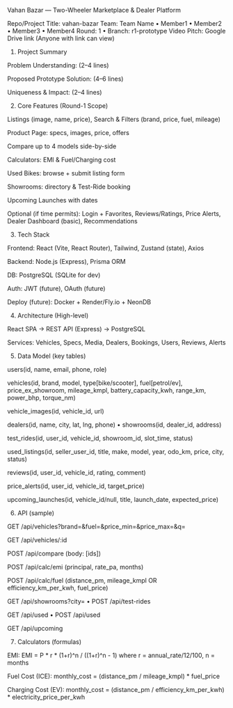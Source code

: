 Vahan Bazar — Two-Wheeler Marketplace & Dealer Platform

Repo/Project Title: vahan-bazar
Team: Team Name • Member1 • Member2 • Member3 • Member4
Round: 1 • Branch: r1-prototype
Video Pitch: Google Drive link (Anyone with link can view)

1) Project Summary

Problem Understanding: (2–4 lines)

Proposed Prototype Solution: (4–6 lines)

Uniqueness & Impact: (2–4 lines)

2) Core Features (Round-1 Scope)

Listings (image, name, price), Search & Filters (brand, price, fuel, mileage)

Product Page: specs, images, price, offers

Compare up to 4 models side-by-side

Calculators: EMI & Fuel/Charging cost

Used Bikes: browse + submit listing form

Showrooms: directory & Test-Ride booking

Upcoming Launches with dates

Optional (if time permits): Login + Favorites, Reviews/Ratings, Price Alerts, Dealer Dashboard (basic), Recommendations

3) Tech Stack

Frontend: React (Vite, React Router), Tailwind, Zustand (state), Axios

Backend: Node.js (Express), Prisma ORM

DB: PostgreSQL (SQLite for dev)

Auth: JWT (future), OAuth (future)

Deploy (future): Docker + Render/Fly.io + NeonDB

4) Architecture (High-level)

React SPA → REST API (Express) → PostgreSQL

Services: Vehicles, Specs, Media, Dealers, Bookings, Users, Reviews, Alerts

5) Data Model (key tables)

users(id, name, email, phone, role)

vehicles(id, brand, model, type[bike/scooter], fuel[petrol/ev], price_ex_showroom, mileage_kmpl, battery_capacity_kwh, range_km, power_bhp, torque_nm)

vehicle_images(id, vehicle_id, url)

dealers(id, name, city, lat, lng, phone) • showrooms(id, dealer_id, address)

test_rides(id, user_id, vehicle_id, showroom_id, slot_time, status)

used_listings(id, seller_user_id, title, make, model, year, odo_km, price, city, status)

reviews(id, user_id, vehicle_id, rating, comment)

price_alerts(id, user_id, vehicle_id, target_price)

upcoming_launches(id, vehicle_id/null, title, launch_date, expected_price)

6) API (sample)

GET /api/vehicles?brand=&fuel=&price_min=&price_max=&q=

GET /api/vehicles/:id

POST /api/compare (body: [ids])

POST /api/calc/emi (principal, rate_pa, months)

POST /api/calc/fuel (distance_pm, mileage_kmpl OR efficiency_km_per_kwh, fuel_price)

GET /api/showrooms?city= • POST /api/test-rides

GET /api/used • POST /api/used

GET /api/upcoming

7) Calculators (formulas)

EMI: EMI = P * r * (1+r)^n / ((1+r)^n - 1) where r = annual_rate/12/100, n = months

Fuel Cost (ICE): monthly_cost = (distance_pm / mileage_kmpl) * fuel_price

Charging Cost (EV): monthly_cost = (distance_pm / efficiency_km_per_kwh) * electricity_price_per_kwh
